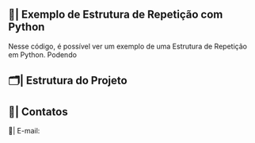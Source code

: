  ## 📑| Exemplo de Estrutura de Repetição com Python 

   Nesse código, é possível ver um exemplo de uma Estrutura de Repetição em Python. Podendo 

 ##
 
 ## 🗂️| Estrutura do Projeto



 ## 📱| Contatos

   📩| E-mail: 
 
